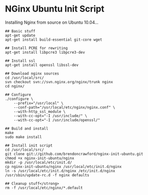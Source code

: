 NGinx Ubuntu Init Script
========================

Installing Nginx from source on Ubuntu 10.04...


    ## Basic stuff
    apt-get update
    apt-get install build-essential git-core wget

    ## Install PCRE for rewriting
    apt-get install libpcre3 libpcre3-dev

    ## Install ssl
    apt-get install openssl libssl-dev

    ## Download nginx sources
    cd /usr/local/src/
    svn checkout svn://svn.nginx.org/nginx/trunk nginx
    cd nginx/

    ## Configure
    ./configure \
        --prefix="/usr/local" \
        --conf-path="/usr/local/etc/nginx/nginx.conf" \
        --with-http_ssl_module \
        --with-cc-opt="-I /usr/include/" \
        --with-cc-opt="-I /usr/include/openssl/"

    ## Build and install
    make
    sudo make install

    ## Install init script
    cd /usr/local/src/
    git clone git://github.com/brendoncrawford/nginx-init-ubuntu.git
    chmod +x nginx-init-ubuntu/nginx
    mkdir -p /usr/local/etc/init.d/
    cp nginx-init-ubuntu/nginx /usr/local/etc/init.d/nginx
    ln -s /usr/local/etc/init.d/nginx /etc/init.d/nginx
    /usr/sbin/update-rc.d -f nginx defaults

    ## Cleanup stuff</strong>
    rm -f /usr/local/etc/nginx/*.default

